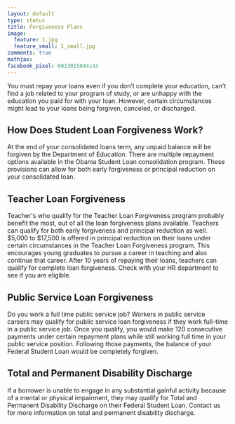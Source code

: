```yaml
---
layout: default
type: status
title: Forgiveness Plans
image:
  feature: 1.jpg
  feature_small: 1_small.jpg
comments: true
mathjax:
facebook_pixel: 6013015044143
---
```


You must repay your loans even if you don’t complete your education, can’t find a job related to your program of study, or are unhappy with the education you paid for with your loan.  However, certain circumstances might lead to your loans being forgiven, canceled, or discharged.

## How Does Student Loan Forgiveness Work?

At the end of your consolidated loans term, any unpaid balance will be forgiven by the Department of Education. There are multiple repayment options available in the Obama Student Loan consolidation program. These provisions can allow for both early forgiveness or principal reduction on your consolidated loan.

## Teacher Loan Forgiveness

Teacher's who qualify for the Teacher Loan Forgiveness program probably benefit the most, out of all the loan forgiveness plans available. Teachers can qualify for both early forgiveness and principal reduction as well. $5,000 to $17,500 is offered in principal reduction on their loans under certain circumstances in the Teacher Loan Forgiveness program.  This encourages young graduates to pursue a career in teaching and also continue that career. After 10 years of repaying their loans, teachers can qualify for complete loan forgiveness.  Check with your HR department to see if you are eligible.

## Public Service Loan Forgiveness

Do you work a full time public service job? Workers in public service careers may qualify for public service loan forgiveness if they work full-time in a public service job.  Once you qualify, you would make 120 consecutive payments under certain repayment plans while still working full time in your public service position. Following those payments, the balance of your Federal Student Loan would be completely forgiven.

## Total and Permanent Disability Discharge

If a borrower is unable to engage in any substantial gainful activity because of a mental or physical impairment, they may qualify for Total and Permanent Disability Discharge on their Federal Student Loan. Contact us for more information on total and permanent disability discharge.